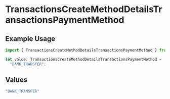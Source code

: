 # TransactionsCreateMethodDetailsTransactionsPaymentMethod

## Example Usage

```typescript
import { TransactionsCreateMethodDetailsTransactionsPaymentMethod } from "jani-payments/models/operations";

let value: TransactionsCreateMethodDetailsTransactionsPaymentMethod =
  "BANK_TRANSFER";
```

## Values

```typescript
"BANK_TRANSFER"
```